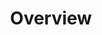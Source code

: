 ---
id: esquire-zo-overview
title: Overview
sidebar_label: Overview
slug: /esquire/zips_observations/overview
---